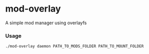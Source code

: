 # mod-overlay
A simple mod manager using overlayfs

### Usage
``` ./mod-overlay daemon PATH_TO_MODS_FOLDER PATH_TO_MOUNT_FOLDER ```
